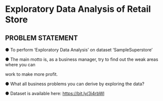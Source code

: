 # Exploratory Data Analysis of Retail Store

## PROBLEM STATEMENT

● To perform ‘Exploratory Data Analysis’ on dataset ‘SampleSuperstore’

● The main motto is, as a business manager, try to find out the weak areas where you can

work to make more profit.

● What all business problems you can derive by exploring the data?

● Dataset is available here: https://bit.ly/3i4rbWl
